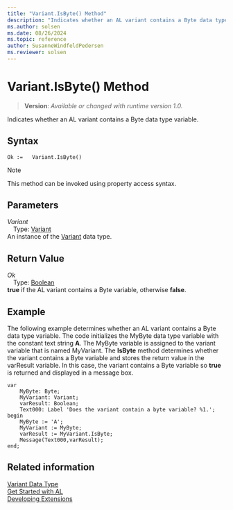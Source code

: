 ```yaml
---
title: "Variant.IsByte() Method"
description: "Indicates whether an AL variant contains a Byte data type variable."
ms.author: solsen
ms.date: 08/26/2024
ms.topic: reference
author: SusanneWindfeldPedersen
ms.reviewer: solsen
---
```

[//]: # (START>DO_NOT_EDIT)
[//]: # (IMPORTANT:Do not edit any of the content between here and the END>DO_NOT_EDIT.)
[//]: # (Any modifications should be made in the .xml files in the ModernDev repo.)
# Variant.IsByte() Method
> **Version**: _Available or changed with runtime version 1.0._

Indicates whether an AL variant contains a Byte data type variable.


## Syntax
```AL
Ok :=   Variant.IsByte()
```
> [!NOTE]
> This method can be invoked using property access syntax.
## Parameters
*Variant*  
&emsp;Type: [Variant](variant-data-type.md)  
An instance of the [Variant](variant-data-type.md) data type.  

## Return Value
*Ok*  
&emsp;Type: [Boolean](../boolean/boolean-data-type.md)  
**true** if the AL variant contains a Byte variable, otherwise **false**.


[//]: # (IMPORTANT: END>DO_NOT_EDIT)

## Example  
 The following example determines whether an AL variant contains a Byte data type variable. The code initializes the MyByte data type variable with the constant text string **A**. The MyByte variable is assigned to the variant variable that is named MyVariant. The **IsByte** method determines whether the variant contains a Byte variable and stores the return value in the varResult variable. In this case, the variant contains a Byte variable so **true** is returned and displayed in a message box. 
 
```al  
var
    MyByte: Byte;
    MyVariant: Variant;
    varResult: Boolean;
    Text000: Label 'Does the variant contain a byte variable? %1.';
begin
    MyByte := 'A';  
    MyVariant := MyByte;  
    varResult := MyVariant.IsByte;  
    Message(Text000,varResult);  
end;
```  
  

## Related information
[Variant Data Type](variant-data-type.md)  
[Get Started with AL](../../devenv-get-started.md)  
[Developing Extensions](../../devenv-dev-overview.md)